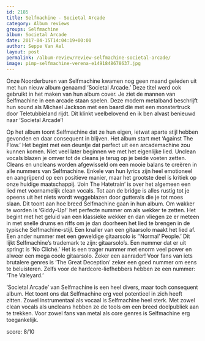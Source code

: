 ```yaml
---
id: 2185
title: Selfmachine - Societal Arcade
category: Album reviews
groups: Selfmachine
album: Societal Arcade
date: 2017-04-15T14:04:19+00:00
author: Seppe Van Ael
layout: post
permalink: /album-review/review-selfmachine-societal-arcade/
image: pimp-selfmachine-verena-e1491848678637.jpg
---
```

Onze Noorderburen van Selfmachine kwamen nog geen maand geleden uit met hun nieuw album genaamd ‘Societal Arcade.’ Deze titel werd ook gebruikt in het maken van hun album cover. Je ziet de mannen van Selfmachine in een arcade staan spelen. Deze modern metalband beschrijft hun sound als Michael Jackson met een baard die met een monstertruck door Teletubbieland rijdt. Dit klinkt veelbelovend en ik ben alvast benieuwd naar ‘Societal Arcade’!

Op het album toont Selfmachine dat ze hun eigen, ietwat aparte stijl hebben gevonden en daar consequent in blijven. Het album start met ‘Against The Flow.’ Het begint met een deuntje dat perfect uit een arcademachine zou kunnen komen. Niet veel later beginnen we met het eigenlijke lied. Unclean vocals blazen je omver tot de cleans je terug op je beide voeten zetten. Cleans en uncleans worden afgewisseld om een mooie balans te creëren in alle nummers van Selfmachine. Enkele van hun lyrics zijn heel emotioneel en aangrijpend op een positieve manier, maar het grootste deel is kritiek op onze huidige maatschappij. ‘Join The Hatetrain’ is over het algemeen een lied met voornamelijk clean vocals. Tot aan de bridge is alles rustig tot je opeens uit het niets wordt weggeblazen door gutterals die je tot moes slaan. Dit toont aan hoe breed Selfmachine gaan in hun album. Om wakker te worden is ‘Giddy-Up!’ het perfecte nummer om als wekker te zetten. Het begint met het geluid van een klassieke wekker en dan vliegen ze er meteen in met snelle drums en riffs om je dan doorheen het lied te brengen in de typische Selfmachine-stijl. Een knaller van een gitaarsolo maakt het lied af. Een ander nummer met een geweldige gitaarsolo is ‘’Normal’ People.’ Dit lijkt Selfmachine’s trademark te zijn: gitaarsolo’s. Een nummer dat er uit springt is ‘No Cliché.’ Het is een trager nummer met enorm veel power en alweer een mega coole gitaarsolo. Zeker een aanrader! Voor fans van iets brutalere genres is ‘The Great Deception’ zeker een goed nummer om eens te beluisteren. Zelfs voor de hardcore-liefhebbers hebben ze een nummer: ‘The Valeyard.’

‘Societal Arcade’ van Selfmachine is een heel divers, maar toch consequent album. Het toont ons dat Selfmachine erg veel potentieel in zich heeft zitten. Zowel instrumentaal als vocaal is Selfmachine heel sterk. Met zowel clean vocals als uncleans hebben ze de tools om een breed doelpubliek aan te trekken. Voor zowel fans van metal als core genres is Selfmachine erg toegankelijk.

score: 8/10



&nbsp;